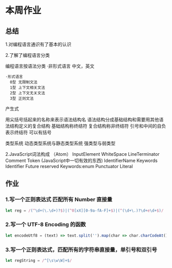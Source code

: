# 本周作业

## 总结

  1.对编程语言通识有了基本的认识
  
  2.了解了编程语言分类
  
  编程语言按语法分类
    ·非形式语言
      中文，英文

    ·形式语言
      0型 无限制文法
      1型 上下文相关文法
      2型 上下文无关文法
      3型 正则文法

  产生式

  用尖括号括起来的名称来表示语法结构名
  语法结构分成基础结构和需要用其他语法结构定义的复合结构
    基础结构称终结符
    复合结构称非终结符
  引号和中间的自负表示终结符
  可以有括号

  类型系统
  动态类型系统与静态类型系统
  强类型与弱类型  

  2.JavaScript词法构成 （Atom）
  InputElement
  WhiteSpace
  LineTerminator
  Comment
  Token (JavaScript中一切有效的东西)
      IdentifierName
      Keywords
      Identifier
      Future reserved Keywords:enum
      Punctuator
      Literal

## 作业

### 1.写一个正则表达式 匹配所有 Number 直接量

```js
let reg = /(^\d+(\.\d+)?$)|(^0[xX][0-9a-fA-F]+$)|(^(\d+\.)?\d+e\d+$)/
```

### 2.写一个 UTF-8 Encoding 的函数

```js
let encodeUtf8 = (text) => text.split('').map(char => char.charCodeAt().toString(16)).join('')
```

### 3.写一个正则表达式，匹配所有的字符串直接量，单引号和双引号

```js
let regString = /^[\s\w\W]+$/
```

